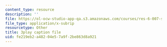 ```yaml
---
content_type: resource
description: ''
file: https://ol-ocw-studio-app-qa.s3.amazonaws.com/courses/res-6-007-signals-and-systems-spring-2011/fe219eb2a48204e57a9f2be863d8a921_nuzA75DpSuw.srt
file_type: application/x-subrip
resourcetype: Other
title: 3play caption file
uid: fe219eb2-a482-04e5-7a9f-2be863d8a921
---
```

